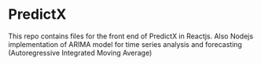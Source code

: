 # PredictX 

This repo contains files for the front end of PredictX in Reactjs.
Also Nodejs implementation of ARIMA model for time series analysis and forecasting (Autoregressive Integrated Moving Average)
